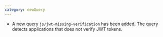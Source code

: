 ```yaml
---
category: newQuery
---
```

* A new query `js/jwt-missing-verification` has been added. The query detects applications that does not verify JWT tokens.
